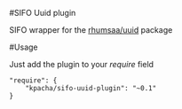 #SIFO Uuid plugin

SIFO wrapper for the [rhumsaa/uuid](https://github.com/ramsey/uuid) package

#Usage

Just add the plugin to your _require_ field

	"require": {
	    "kpacha/sifo-uuid-plugin": "~0.1"
	}

